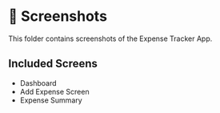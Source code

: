 # 📸 Screenshots  

This folder contains screenshots of the Expense Tracker App.  

## Included Screens  
- Dashboard  
- Add Expense Screen  
- Expense Summary
